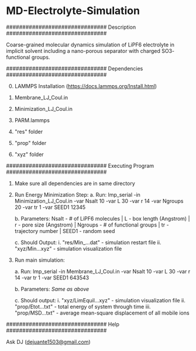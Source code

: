 # MD-Electrolyte-Simulation

############################### Description ###############################

Coarse-grained molecular dynamics simulation of LiPF6 electrolyte in implicit solvent including a nano-porous separator with charged SO3- functional groups.

############################### Dependencies ###############################

0. LAMMPS Installation (https://docs.lammps.org/Install.html)

1. Membrane_LJ_Coul.in

2. Minimization_LJ_Coul.in

3. PARM.lammps

4. "res" folder

5. "prop" folder

6. "xyz" folder

############################### Executing Program ###############################

1. Make sure all dependencies are in same directory

2. Run Energy Minimization Step: 
	a. Run: 
		lmp_serial -in Minimization_LJ_Coul.in -var Nsalt 10 -var L 30 -var r 14 -var Ngroups 20 -var tr 1 -var SEED1 12345

	b. Parameters: Nsalt - # of LiPF6 molecules | L - box length (Angstrom) | r - pore size (Angstrom) | Ngroups - # of functional groups | tr - trajectory number | SEED1 - random seed 

	c. Should Output: 
		i. "res/Min_...dat" - simulation restart file
		ii. "xyz/Min...xyz" - simulation visualization file

3. Run main simulation:

	a. Run: 
		lmp_serial -in Membrane_LJ_Coul.in -var Nsalt 10 -var L 30 -var r 14 -var tr 1 -var SEED1 643543  

	b. Parameters: *Same as above*
	
	c. Should output:
		i. "xyz/LimEquil...xyz" - simulation visualization file 
		ii. "prop/Etot...txt" - total energy of system through time
		iii. "prop/MSD...txt" - average mean-square displacement of all mobile ions

############################### Help ###############################

Ask DJ (dejuante1503@gmail.com) 
